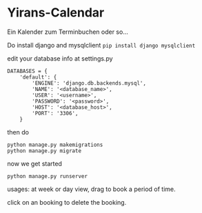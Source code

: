 # Yirans-Calendar
Ein Kalender zum Terminbuchen oder so...

Do install django and mysqlclient
`pip install django mysqlclient`

edit your database info at settings.py
```
DATABASES = {
    'default': {
        'ENGINE': 'django.db.backends.mysql',
        'NAME': '<database_name>',
        'USER': '<username>',
        'PASSWORD': '<password>',
        'HOST': '<database_host>',
        'PORT': '3306',
    }
```

then do

```
python manage.py makemigrations
python manage.py migrate
```

now we get started
```
python manage.py runserver
```

usages:
at week or day view, drag to book a period of time.

click on an booking to delete the booking.
